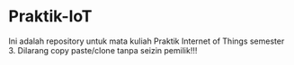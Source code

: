 # Praktik-IoT
Ini adalah repository untuk mata kuliah Praktik Internet of Things semester 3. Dilarang copy paste/clone tanpa seizin pemilik!!!
